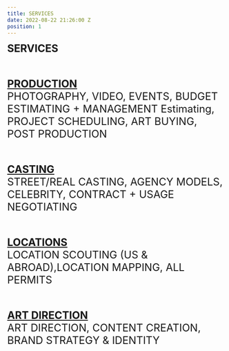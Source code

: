 ```yaml
---
title: SERVICES
date: 2022-08-22 21:26:00 Z
position: 1
---
```


<font size="+2">**SERVICES**<br><br><font>

**<u>PRODUCTION</u><br>**
PHOTOGRAPHY, VIDEO, EVENTS, BUDGET ESTIMATING + MANAGEMENT Estimating, PROJECT SCHEDULING, ART BUYING, POST PRODUCTION

**<br><u>CASTING</u><br>**
STREET/REAL CASTING, AGENCY MODELS, CELEBRITY, CONTRACT + USAGE NEGOTIATING

**<br><u>LOCATIONS</u><br>**
LOCATION SCOUTING (US & ABROAD),LOCATION MAPPING, ALL PERMITS 

**<br><u>ART DIRECTION</u><br>**
ART DIRECTION, CONTENT CREATION, BRAND STRATEGY & IDENTITY